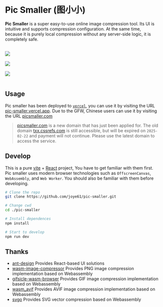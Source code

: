 # Pic Smaller (图小小)

**Pic Smaller** is a super easy-to-use online image compression tool. Its UI is intuitive and supports compression configuration. At the same time, because it is purely local compression without any server-side logic, it is completely safe.

<br/>

<div><img src="https://picsmaller.com/demo1.png"></div>
<br/>
<div><img src="https://picsmaller.com/demo2.png"></div>
<br/>
<div><img src="https://picsmaller.com/demo3.png"></div>

<br/>

## Usage

Pic smaller has been deployed to [`vercel`](https://vercel.com/), you can use it by visiting the URL [pic-smaller.vercel.app](https://pic-smaller.vercel.app). Due to the GFW, Chinese users can use it by visiting the URL [picsmaller.com](https://picsmaller.com/)

> [picsmaller.com](https://picsmaller.com/) is a new domain that has just been applied for. The old domain [txx.cssrefs.com](https://txx.cssrefs.com/) is still accessible, but will be expired on `2025-02-22` and payment will not continue. Please use the latest domain to access the service.

## Develop

This is a pure [vite](https://vitejs.dev/) + [React](https://react.dev/) project, You have to get familiar with them first. Pic smaller uses modern browser technologies such as `OffscreenCanvas`, `WebAssembly`, and `Web Worker`. You should also be familiar with them before developing.

```bash
# Clone the repo
git clone https://github.com/joye61/pic-smaller.git

# Change cwd
cd ./pic-smaller

# Install dependences
npm install

# Start to develop
npm run dev
```

## Thanks

- [ant-design](https://github.com/ant-design/ant-design) Provides React-based UI solutions
- [wasm-image-compressor](https://github.com/antelle/wasm-image-compressor) Provides PNG image compression implementation based on Webassembly
- [gifsicle-wasm-browser](https://github.com/renzhezhilu/gifsicle-wasm-browser) Provides GIF image compression implementation based on Webassembly
- [wasm_avif](https://github.com/packurl/wasm_avif) Provides AVIF image compression implementation based on Webassembly
- [svgo](https://github.com/svg/svgo) Provides SVG vector compression based on Webassembly
